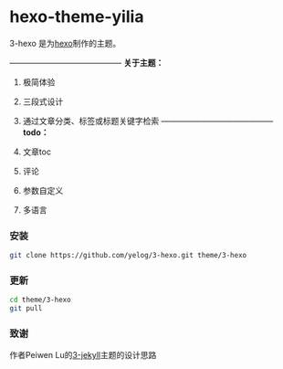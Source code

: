 hexo-theme-yilia
================
3-hexo 是为[hexo](https://github.com/tommy351/hexo)制作的主题。

——————————————
**关于主题：**

1. 极简体验      
2. 三段式设计
3. 通过文章分类、标签或标题关键字检索
——————————————
**todo：**

1. 文章toc
2. 评论
3. 参数自定义
4. 多语言

### 安装
```bash
git clone https://github.com/yelog/3-hexo.git theme/3-hexo
```
### 更新
```bash
cd theme/3-hexo
git pull
```

### 致谢
 作者Peiwen Lu的[3-jekyll](https://github.com/P233/3-Jekyll)主题的设计思路